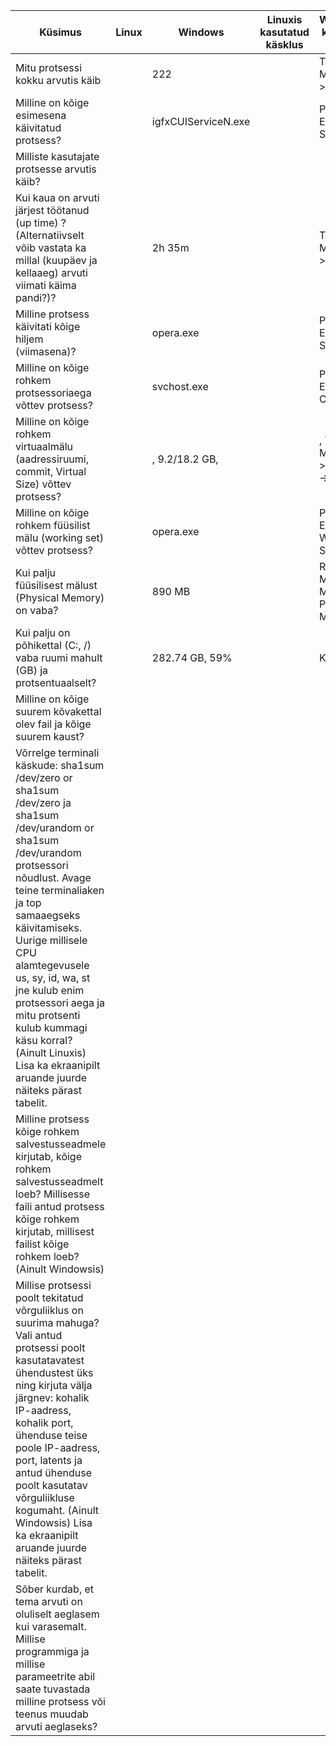 | Küsimus | Linux | Windows | Linuxis kasutatud käsklus | Windowsis kasutatud tööriist |
|---|---|---|---|---|
| Mitu protsessi kokku arvutis käib |   | 222 |   | Task Manager -> Jõudlus |
| Milline on kõige esimesena käivitatud protsess? |   | igfxCUIServiceN.exe |   | Process Explorer -> Start Time |
| Milliste kasutajate protsesse arvutis käib? |   |   |   |   |
| Kui kaua on arvuti järjest töötanud (up time) ? (Alternatiivselt võib vastata ka millal (kuupäev ja kellaaeg) arvuti viimati käima pandi?)? |  | 2h 35m |  | Task Manager -> Jõudlus |
| Milline protsess käivitati kõige hiljem (viimasena)? |  | opera.exe |  | Process Explorer -> Start Time |
| Milline on kõige rohkem protsessoriaega võttev protsess? |  | svchost.exe |  | Process Explorer -> CPU Time |
| Milline on kõige rohkem virtuaalmälu (aadressiruumi, commit, Virtual Size) võttev protsess? |  | , 9.2/18.2 GB, |  | , Task Manager -> Jõudlus -> Mälu |
| Milline on kõige rohkem füüsilist mälu (working set) võttev protsess? |  | opera.exe |  | Process Explorer -> Working Set |
| Kui palju füüsilisest mälust (Physical Memory) on vaba? |  | 890 MB |  | Resource Monitor -> Memory -> Physical Memory |
| Kui palju on põhikettal (C:, /) vaba ruumi mahult (GB) ja protsentuaalselt? |  | 282.74 GB, 59% |  | Kettahaldur |
| Milline on kõige suurem kõvakettal olev fail ja kõige suurem kaust? |  |  |  |  |
| Võrrelge terminali käskude: sha1sum /dev/zero or sha1sum /dev/zero ja sha1sum /dev/urandom or sha1sum /dev/urandom protsessori nõudlust. Avage teine terminaliaken ja top samaaegseks käivitamiseks. Uurige millisele CPU alamtegevusele us, sy, id, wa, st jne kulub enim protsessori aega ja mitu protsenti kulub kummagi käsu korral? (Ainult Linuxis) Lisa ka ekraanipilt aruande juurde näiteks pärast tabelit. |  |  |  |  |
| Milline protsess kõige rohkem salvestusseadmele kirjutab, kõige rohkem salvestusseadmelt loeb? Millisesse faili antud protsess kõige rohkem kirjutab, millisest failist kõige rohkem loeb? (Ainult Windowsis) |  |  |  |  |
| Millise protsessi poolt tekitatud võrguliiklus on suurima mahuga? Vali antud protsessi poolt kasutatavatest ühendustest üks ning kirjuta välja järgnev: kohalik IP-aadress, kohalik port, ühenduse teise poole IP-aadress, port, latents ja antud ühenduse poolt kasutatav võrguliikluse kogumaht. (Ainult Windowsis) Lisa ka ekraanipilt aruande juurde näiteks pärast tabelit. |  |  |  |  |
| Sõber kurdab, et tema arvuti on oluliselt aeglasem kui varasemalt. Millise programmiga ja millise parameetrite abil saate tuvastada milline protsess või teenus muudab arvuti aeglaseks? |  |  |  |  |
